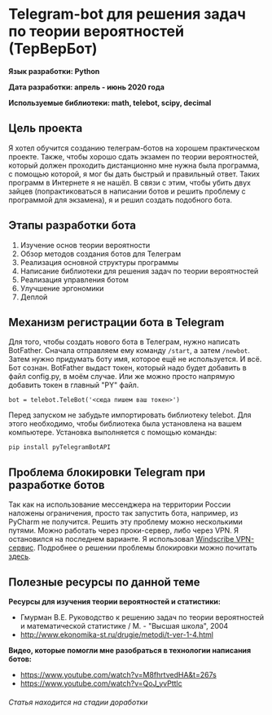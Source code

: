 # Telegram-bot для решения задач по теории вероятностей (ТерВерБот)

**Язык разработки: Python**

**Дата разработки: апрель - июнь 2020 года**

**Используемые библиотеки: math, telebot, scipy, decimal**

## Цель проекта
Я хотел обучится созданию телеграм-ботов на хорошем практическом проекте. Также, чтобы хорошо сдать экзамен по теории вероятностей, который должен проходить дистанционно мне нужна была программа, с помощью которой, я мог бы дать быстрый и правильный ответ. Таких программ в Интернете я не нашёл. В связи с этим, чтобы убить двух зайцев (попрактиковаться в написании ботов и решить проблему с программой для экзамена), я и решил создать подобного бота.

## Этапы разработки бота
1. Изучение основ теории вероятности
2. Обзор методов создания ботов для Телеграм
3. Реализация основной структуры программы
4. Написание библиотеки для решения задач по теории вероятностей
5. Реализация управления ботом
6. Улучшение эргономики
7. Деплой

## Механизм регистрации бота в Telegram
Для того, чтобы создать нового бота в Телеграм, нужно написать BotFather. Сначала отправляем ему команду `/start`, а затем `/newbot`. Затем нужно придумать боту имя, которое ещё не используется. И всё. Бот сознан. BotFather выдаст токен, который надо будет добавить в файл config.py, в моём случае. Или же можно просто напрямую добавить токен в главный "PY" файл. 

`bot = telebot.TeleBot('<сюда пишем ваш токен>')`

Перед запуском не забудьте импортировать библиотеку telebot. Для этого необходимо, чтобы библиотека была установлена на вашем компьютере. Установка выполняется с помощью команды: 

`pip install pyTelegramBotAPI`

## Проблема блокировки Telegram при разработке ботов
Так как на использование мессенджера на территории России наложены ограничения, просто так запустить бота, например, из PyCharm не получится. Решить эту проблему можно несколькими путями. Можно работать через проки-сервер, либо через VPN. Я остановился на последнем варианте. Я использовал [Windscribe VPN-сервис][1]. Подробнее о решении проблемы блокировки можно почитать [здесь][2].

## Полезные ресурсы по данной теме

**Ресурсы для изучения теории вероятностей и статистики:**
- Гмурман В.Е. Руководство к решению задач по теории вероятностей и математической статистике / М. - "Высшая школа", 2004
- http://www.ekonomika-st.ru/drugie/metodi/t-ver-1-4.html

**Видео, которые помогли мне разобраться в технологии написания ботов:**
- https://www.youtube.com/watch?v=M8fhrtvedHA&t=267s
- https://www.youtube.com/watch?v=QoJ_yvPttlc

###### Статья находится на стадии доработки


[1]: https://windscribe.com "Windscribe VPN-сервис"
[2]: https://qsy.by/telegram-bot-v-rossii-blokirovka-puti-resheniya/ "Статья об обходе блокировки Телеграм при разработке бота"

